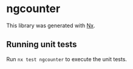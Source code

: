 # ngcounter

This library was generated with [Nx](https://nx.dev).

## Running unit tests

Run `nx test ngcounter` to execute the unit tests.

